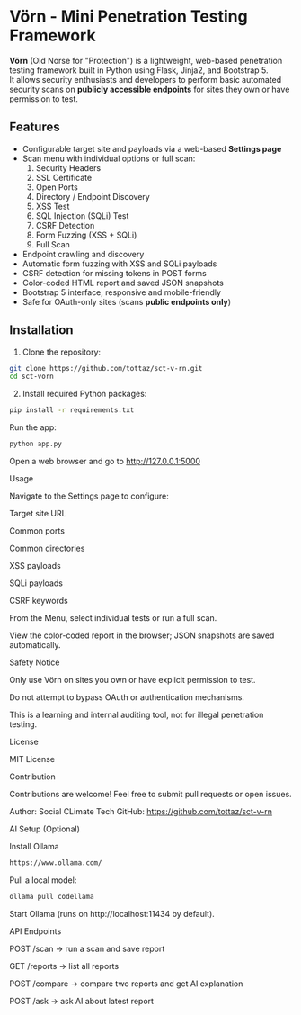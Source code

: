 # Vörn - Mini Penetration Testing Framework

**Vörn** (Old Norse for "Protection") is a lightweight, web-based penetration testing framework built in Python using Flask, Jinja2, and Bootstrap 5.  
It allows security enthusiasts and developers to perform basic automated security scans on **publicly accessible endpoints** for sites they own or have permission to test.

## Features

- Configurable target site and payloads via a web-based **Settings page**  
- Scan menu with individual options or full scan:
  1. Security Headers
  2. SSL Certificate
  3. Open Ports
  4. Directory / Endpoint Discovery
  5. XSS Test
  6. SQL Injection (SQLi) Test
  7. CSRF Detection
  8. Form Fuzzing (XSS + SQLi)
  9. Full Scan
- Endpoint crawling and discovery  
- Automatic form fuzzing with XSS and SQLi payloads  
- CSRF detection for missing tokens in POST forms  
- Color-coded HTML report and saved JSON snapshots  
- Bootstrap 5 interface, responsive and mobile-friendly  
- Safe for OAuth-only sites (scans **public endpoints only**)  

## Installation

1. Clone the repository:

```bash
git clone https://github.com/tottaz/sct-v-rn.git
cd sct-vorn
```

2. Install required Python packages:

```bash
pip install -r requirements.txt
```

Run the app:

```bash
python app.py
```

Open a web browser and go to http://127.0.0.1:5000

Usage

Navigate to the Settings page to configure:

Target site URL

Common ports

Common directories

XSS payloads

SQLi payloads

CSRF keywords

From the Menu, select individual tests or run a full scan.

View the color-coded report in the browser; JSON snapshots are saved automatically.

Safety Notice

Only use Vörn on sites you own or have explicit permission to test.

Do not attempt to bypass OAuth or authentication mechanisms.

This is a learning and internal auditing tool, not for illegal penetration testing.

License

MIT License

Contribution

Contributions are welcome! Feel free to submit pull requests or open issues.

Author: Social CLimate Tech
GitHub: https://github.com/tottaz/sct-v-rn

AI Setup (Optional)

Install Ollama
```bash
https://www.ollama.com/
```

Pull a local model:

```bash
ollama pull codellama
```

Start Ollama (runs on http://localhost:11434 by default).

API Endpoints

POST /scan → run a scan and save report

GET /reports → list all reports

POST /compare → compare two reports and get AI explanation

POST /ask → ask AI about latest report
